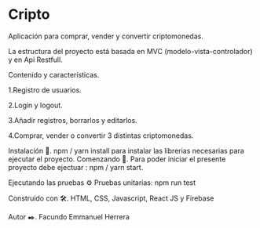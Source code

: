 # Cripto

Aplicación para comprar, vender y convertir criptomonedas.

  La estructura del proyecto está basada en MVC (modelo-vista-controlador) y en Api Restfull.

Contenido y características. 

  1.Registro de usuarios.

  2.Login y logout.

  3.Añadir registros, borrarlos y editarlos.  

  4.Comprar, vender o convertir 3 distintas criptomonedas.

Instalación 🔧. 
npm / yarn install para instalar las librerias necesarias para ejecutar el proyecto.
Comenzando 🚀. 
Para poder iniciar el presente proyecto debe ejectuar : npm / yarn start.

Ejecutando las pruebas ⚙
Pruebas unitarias: npm run test

Construido con 🛠️. 
HTML, CSS, Javascript, React JS y Firebase

Autor ✒️. 
Facundo Emmanuel Herrera
